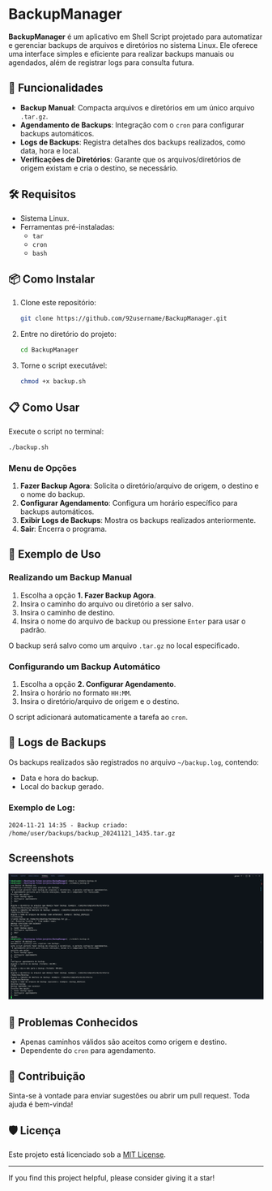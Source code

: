 # BackupManager

**BackupManager** é um aplicativo em Shell Script projetado para automatizar e gerenciar backups de arquivos e diretórios no sistema Linux. 
Ele oferece uma interface simples e eficiente para realizar backups manuais ou agendados, além de registrar logs para consulta futura.

## 🚀 Funcionalidades

- **Backup Manual**: Compacta arquivos e diretórios em um único arquivo `.tar.gz`.
- **Agendamento de Backups**: Integração com o `cron` para configurar backups automáticos.
- **Logs de Backups**: Registra detalhes dos backups realizados, como data, hora e local.
- **Verificações de Diretórios**: Garante que os arquivos/diretórios de origem existam e cria o destino, se necessário.

## 🛠️ Requisitos

- Sistema Linux.
- Ferramentas pré-instaladas:
  - `tar`
  - `cron`
  - `bash`

## 📦 Como Instalar

1. Clone este repositório:
   ```bash
   git clone https://github.com/92username/BackupManager.git
   ```

2. Entre no diretório do projeto:
   ```bash
   cd BackupManager
   ```

3. Torne o script executável:
   ```bash
   chmod +x backup.sh
   ```

## 📋 Como Usar

Execute o script no terminal:

```bash
./backup.sh
```

### Menu de Opções

1. **Fazer Backup Agora**: Solicita o diretório/arquivo de origem, o destino e o nome do backup.
2. **Configurar Agendamento**: Configura um horário específico para backups automáticos.
3. **Exibir Logs de Backups**: Mostra os backups realizados anteriormente.
4. **Sair**: Encerra o programa.

## 📖 Exemplo de Uso

### Realizando um Backup Manual
1. Escolha a opção **1. Fazer Backup Agora**.
2. Insira o caminho do arquivo ou diretório a ser salvo.
3. Insira o caminho de destino.
4. Insira o nome do arquivo de backup ou pressione `Enter` para usar o padrão.

O backup será salvo como um arquivo `.tar.gz` no local especificado.

### Configurando um Backup Automático
1. Escolha a opção **2. Configurar Agendamento**.
2. Insira o horário no formato `HH:MM`.
3. Insira o diretório/arquivo de origem e o destino.

O script adicionará automaticamente a tarefa ao `cron`.

## 📝 Logs de Backups

Os backups realizados são registrados no arquivo `~/backup.log`, contendo:
- Data e hora do backup.
- Local do backup gerado.

### Exemplo de Log:
```
2024-11-21 14:35 - Backup criado: /home/user/backups/backup_20241121_1435.tar.gz
```
## Screenshots

![Screenshot](main_screen.png)




## 🐛 Problemas Conhecidos

- Apenas caminhos válidos são aceitos como origem e destino.
- Dependente do `cron` para agendamento.

## 🤝 Contribuição

Sinta-se à vontade para enviar sugestões ou abrir um pull request. Toda ajuda é bem-vinda!

## 🛡️ Licença

Este projeto está licenciado sob a [MIT License](LICENSE).

---
If you find this project helpful, please consider giving it a star! 
